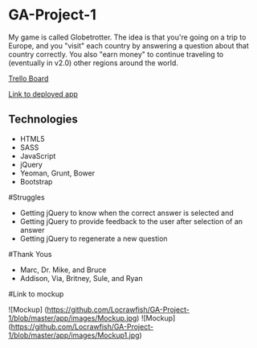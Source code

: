 # GA-Project-1
My game is called Globetrotter. The idea is that you're going on a trip to Europe,
and you "visit" each country by answering a question about that country correctly. You also
"earn money" to continue traveling to (eventually in v2.0) other regions around the world.

[Trello Board](https://trello.com/b/GBSGpCCf/ga-project-1)

[Link to deployed app](http://upholsterer-richard-67310.bitballoon.com/)

## Technologies

* HTML5
* SASS
* JavaScript
* jQuery
* Yeoman, Grunt, Bower
* Bootstrap

#Struggles
* Getting jQuery to know when the correct answer is selected and
* Getting jQuery to provide feedback to the user after selection of an answer
* Getting jQuery to regenerate a new question

#Thank Yous
* Marc, Dr. Mike, and Bruce
* Addison, Via, Britney, Sule, and Ryan

#Link to mockup

![Mockup] (https://github.com/Locrawfish/GA-Project-1/blob/master/app/images/Mockup.jpg)
![Mockup] (https://github.com/Locrawfish/GA-Project-1/blob/master/app/images/Mockup1.jpg)

